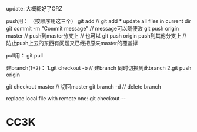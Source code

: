 update: 大概都好了ORZ
		



push用：
（按顺序用这三个）
git add <filename> // git add *          update all files in current dir
git commit -m "Commit message"  // message可以随便改
git push origin master          // push到master分支上 
					            // 也可以 git push origin <branchname> push到其他分支上
					            // 防止push上去的东西有问题又已经把原来master的覆盖掉

pull用：
git pull

建branch(1+2)：
1.git checkout -b <name> // 建branch 同时切换到此branch
2.git push origin <branch> 

git checkout master // 切回master
git branch -d <name> // delete branch

replace local file with remote one:
git checkout -- <filename>
# CC3K
